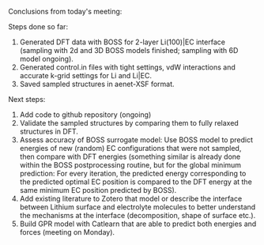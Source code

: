 Conclusions from today's meeting:

Steps done so far:
1. Generated DFT data with BOSS for 2-layer Li(100)|EC interface (sampling with 2d and 3D BOSS models finished; sampling with 6D model ongoing).
2. Generated control.in files with tight settings, vdW interactions and accurate k-grid settings for Li and Li|EC.
3. Saved sampled structures in aenet-XSF format.

Next steps:
1. Add code to github repository (ongoing)
2. Validate the sampled structures by comparing them to fully relaxed structures in DFT.
3. Assess accuracy of BOSS surrogate model: Use BOSS model to predict energies of new (random) EC configurations that were not sampled, then compare with DFT energies (something similar is already done within the BOSS postprocessing routine, but for the global minimum prediction: For every iteration, the predicted energy corresponding to the predicted optimal EC position is compared to the DFT energy at the same minimum EC position predicted by BOSS).
4. Add existing literature to Zotero that model or describe the interface between Lithium surface and electrolyte molecules to better understand the mechanisms at the interface (decomposition, shape of surface etc.).
5. Build GPR model with Catlearn that are able to predict both energies and forces (meeting on Monday).
